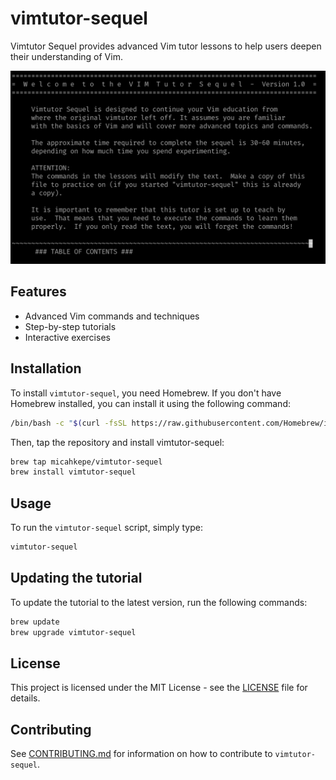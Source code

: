 # vimtutor-sequel

Vimtutor Sequel provides advanced Vim tutor lessons to help users deepen their understanding of Vim.

![Teaser image of the tutorial](images/teaser.png)

## Features

- Advanced Vim commands and techniques
- Step-by-step tutorials
- Interactive exercises

## Installation

To install `vimtutor-sequel`, you need Homebrew. If you don't have Homebrew installed, you can install it using the following command:

```sh
/bin/bash -c "$(curl -fsSL https://raw.githubusercontent.com/Homebrew/install/HEAD/install.sh)"
```

Then, tap the repository and install vimtutor-sequel:

```sh
brew tap micahkepe/vimtutor-sequel
brew install vimtutor-sequel
```

## Usage

To run the `vimtutor-sequel` script, simply type:

```sh
vimtutor-sequel
```

## Updating the tutorial

To update the tutorial to the latest version, run the following commands:

```sh
brew update
brew upgrade vimtutor-sequel
```


## License

This project is licensed under the MIT License - see the [LICENSE](LICENSE) file for details.

## Contributing

See [CONTRIBUTING.md](CONTRIBUTING.md) for information on how to contribute to `vimtutor-sequel`.